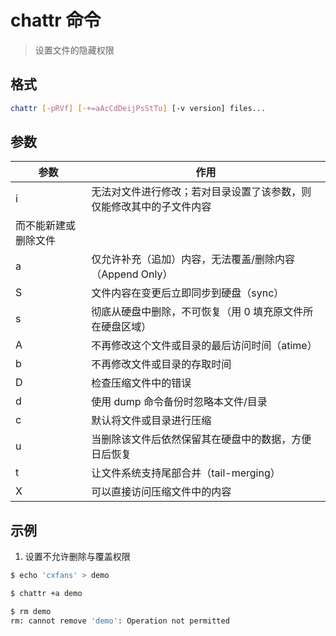 # chattr 命令

> 设置文件的隐藏权限

## 格式

```bash
chattr [-pRVf] [-+=aAcCdDeijPsStTu] [-v version] files...
```

## 参数

| 参数 | 作用 |
| --------- | --------- |
| i | 无法对文件进行修改；若对目录设置了该参数，则仅能修改其中的子文件内容 |
| 而不能新建或删除文件 |
| a | 仅允许补充（追加）内容，无法覆盖/删除内容（Append Only）  |
| S | 文件内容在变更后立即同步到硬盘（sync）  |
| s | 彻底从硬盘中删除，不可恢复（用 0 填充原文件所在硬盘区域） |
| A | 不再修改这个文件或目录的最后访问时间（atime） |
| b | 不再修改文件或目录的存取时间 |
| D | 检查压缩文件中的错误 |
| d | 使用 dump 命令备份时忽略本文件/目录 |
| c | 默认将文件或目录进行压缩 |
| u | 当删除该文件后依然保留其在硬盘中的数据，方便日后恢复 |
| t | 让文件系统支持尾部合并（tail-merging）  |
| X | 可以直接访问压缩文件中的内容 |

## 示例

1. 设置不允许删除与覆盖权限

```bash
$ echo 'cxfans' > demo

$ chattr +a demo

$ rm demo
rm: cannot remove 'demo': Operation not permitted
```
